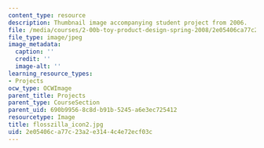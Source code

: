 ```yaml
---
content_type: resource
description: Thumbnail image accompanying student project from 2006.
file: /media/courses/2-00b-toy-product-design-spring-2008/2e05406ca77c23a2e3144c4e72ecf03c_flosszilla_icon2.jpg
file_type: image/jpeg
image_metadata:
  caption: ''
  credit: ''
  image-alt: ''
learning_resource_types:
- Projects
ocw_type: OCWImage
parent_title: Projects
parent_type: CourseSection
parent_uid: 690b9956-8c8d-b91b-5245-a6e3ec725412
resourcetype: Image
title: flosszilla_icon2.jpg
uid: 2e05406c-a77c-23a2-e314-4c4e72ecf03c
---
```

